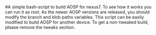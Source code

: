 #A simple bash-script to build AOSP for nexus7. 
To see how it works you can run it as root. As the newer AOSP versions are released, you should modify the branch and blob paths variables.
This script can be easily modified to build AOSP for another device.
To get a non-tweaked build, please remove the tweaks section.
